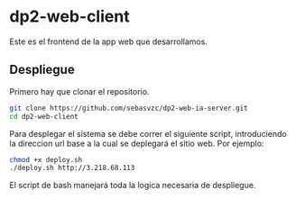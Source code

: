 # dp2-web-client

Este es el frontend de la app web que desarrollamos.

## Despliegue

Primero hay que clonar el repositorio.

```sh
git clone https://github.com/sebasvzc/dp2-web-ia-server.git
cd dp2-web-client
```

Para desplegar el sistema se debe correr el siguiente script, introduciendo la direccion url base a la cual se deplegará el sitio web. Por ejemplo:

```sh
chmod +x deploy.sh
./deploy.sh http://3.218.68.113
```

El script de bash manejará toda la logica necesaria de despliegue.
